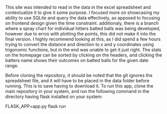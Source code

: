 This site was intended to read in the data in the excel spreadsheet and contextualize it to give it some purpose. I focused more on showcasing my ability to use SQLite and query the data effectively,
as apposed to focusing on frontend design given the time constraint. additionaly, there is a branch where a spray chart for individual hitters batted balls was being developed, however due to erros with plotting the points,
this did not make it into the final version. I highly recommend looking at this, as I did spend a few hours trying to convert the distance and direction to x and y coordinates using trigonomic functions, but in the end was 
unable to get it just right. The stats on the homepage can be sorted by clicking on the headers, and clicking the batters name shows their outcomes on batted balls for the given date range.

Before cloning the repository, it should be noted that the git ignores the spreadsheet file, and it will have to be placed in the data folder before running. This is to save having to download it.
To run this app, clone the main repository in your system, and run the following command in the directory having flask installed on your system:

FLASK_APP=app.py flask run 

